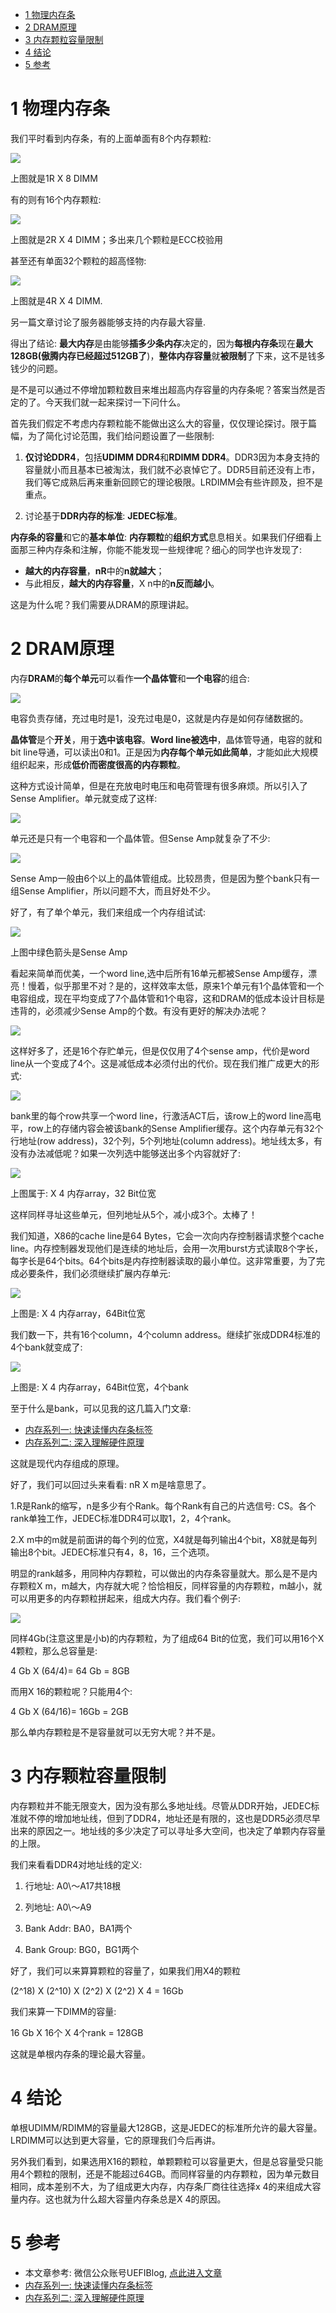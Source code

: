 
<!-- @import "[TOC]" {cmd="toc" depthFrom=1 depthTo=6 orderedList=false} -->

<!-- code_chunk_output -->

* [1 物理内存条](#1-物理内存条)
* [2 DRAM原理](#2-dram原理)
* [3 内存颗粒容量限制](#3-内存颗粒容量限制)
* [4 结论](#4-结论)
* [5 参考](#5-参考)

<!-- /code_chunk_output -->

# 1 物理内存条

我们平时看到内存条，有的上面单面有8个内存颗粒: 

![](./images/2019-04-18-21-41-17.png)

上图就是1R X 8 DIMM

有的则有16个内存颗粒: 

![](./images/2019-04-18-21-43-01.png)

上图就是2R X 4 DIMM；多出来几个颗粒是ECC校验用

甚至还有单面32个颗粒的超高怪物: 

![](./images/2019-04-18-21-43-39.png)

上图就是4R X 4 DIMM.

另一篇文章讨论了服务器能够支持的内存最大容量. 

得出了结论: **最大内存**是由能够**插多少条内存**决定的，因为**每根内存条**现在**最大128GB(傲腾内存已经超过512GB了**)，**整体内存容量**就**被限制**了下来，这不是钱多钱少的问题。

是不是可以通过不停增加颗粒数目来堆出超高内存容量的内存条呢？答案当然是否定的了。今天我们就一起来探讨一下问什么。

首先我们假定不考虑内存颗粒能不能做出这么大的容量，仅仅理论探讨。限于篇幅，为了简化讨论范围，我们给问题设置了一些限制: 

1. **仅讨论DDR4**，包括**UDIMM DDR4**和**RDIMM DDR4**。DDR3因为本身支持的容量就小而且基本已被淘汰，我们就不必哀悼它了。DDR5目前还没有上市，我们等它成熟后再来重新回顾它的理论极限。LRDIMM会有些许顾及，担不是重点。

2. 讨论基于**DDR内存的标准**: **JEDEC标准**。

**内存条的容量**和它的**基本单位**: **内存颗粒**的**组织方式**息息相关。如果我们仔细看上面那三种内存条和注解，你能不能发现一些规律呢？细心的同学也许发现了: 

- **越大的内存容量**，**nR**中的**n就越大**；
- 与此相反，**越大的内存容量**，X n中的**n反而越小**。

这是为什么呢？我们需要从DRAM的原理讲起。

# 2 DRAM原理

内存**DRAM**的**每个单元**可以看作**一个晶体管**和**一个电容**的组合: 

![](./images/2019-04-18-21-59-59.png)

电容负责存储，充过电时是1，没充过电是0，这就是内存是如何存储数据的。

**晶体管**是个**开关**，用于**选中该电容**。**Word line被选中**，晶体管导通，电容的就和bit line导通，可以读出0和1。正是因为**内存每个单元如此简单**，才能如此大规模组织起来，形成**低价而密度很高的内存颗粒**。

这种方式设计简单，但是在充放电时电压和电荷管理有很多麻烦。所以引入了Sense Amplifier。单元就变成了这样: 

![](./images/2019-04-18-22-03-51.png)

单元还是只有一个电容和一个晶体管。但Sense Amp就复杂了不少: 

![](./images/2019-04-18-22-04-07.png)

Sense Amp一般由6个以上的晶体管组成。比较昂贵，但是因为整个bank只有一组Sense Amplifier，所以问题不大，而且好处不少。

好了，有了单个单元，我们来组成一个内存组试试: 

![](./images/2019-04-18-22-04-27.png)

上图中绿色箭头是Sense Amp

看起来简单而优美，一个word line,选中后所有16单元都被Sense Amp缓存，漂亮！慢着，似乎那里不对？是的，这样效率太低，原来1个单元有1个晶体管和一个电容组成，现在平均变成了7个晶体管和1个电容，这和DRAM的低成本设计目标是违背的，必须减少Sense Amp的个数。有没有更好的解决办法呢？

![](./images/2019-04-18-22-05-02.png)

这样好多了，还是16个存贮单元，但是仅仅用了4个sense amp，代价是word line从一个变成了4个。这是减低成本必须付出的代价。现在我们推广成更大的形式: 

![](./images/2019-04-18-22-05-20.png)

bank里的每个row共享一个word line，行激活ACT后，该row上的word line高电平，row上的存储内容会被该bank的Sense Amplifier缓存。这个内存单元有32个行地址(row address)，32个列，5个列地址(column address)。地址线太多，有没有办法减低呢？如果一次列选中能够送出多个内容就好了: 

![](./images/2019-04-18-22-05-38.png)

上图属于: X 4 内存array，32 Bit位宽

这样同样寻址这些单元，但列地址从5个，减小成3个。太棒了！

我们知道，X86的cache line是64 Bytes，它会一次向内存控制器请求整个cache line。内存控制器发现他们是连续的地址后，会用一次用burst方式读取8个字长，每字长是64个bits。64个bits是内存控制器读取的最小单位。这非常重要，为了完成必要条件，我们必须继续扩展内存单元: 

![](./images/2019-04-18-22-06-10.png)

上图是: X 4 内存array，64Bit位宽

我们数一下，共有16个column，4个column address。继续扩张成DDR4标准的4个bank就变成了: 

![](./images/2019-04-18-22-06-33.png)

上图是: X 4 内存array，64Bit位宽，4个bank

至于什么是bank，可以见我的这几篇入门文章: 

- [内存系列一: 快速读懂内存条标签](http://mp.weixin.qq.com/s?__biz=MzI2NDYwMDAxOQ==&mid=2247483747&idx=1&sn=23667a382c3a88799934bee2ad260f68&chksm=eaab61dfdddce8c9f269947e788e1896735b84d994efb89bae513a4d894ab9db4d63b41298e3&scene=21#wechat_redirect)
- [内存系列二: 深入理解硬件原理](http://mp.weixin.qq.com/s?__biz=MzI2NDYwMDAxOQ==&mid=2247483754&idx=1&sn=7e9cdcdefc6f821e51263730e1dc2cb6&chksm=eaab61d6dddce8c022a40c6b9ac654f2617bbe0dde3efae40ee9e8f141c7dc7a1bf72d56ceb9&scene=21#wechat_redirect)

这就是现代内存组成的原理。

好了，我们可以回过头来看看:  nR X m是啥意思了。

1.R是Rank的缩写，n是多少有个Rank。每个Rank有自己的片选信号: CS。各个rank单独工作，JEDEC标准DDR4可以取1，2，4个rank。

2.X m中的m就是前面讲的每个列的位宽，X4就是每列输出4个bit，X8就是每列输出8个bit。JEDEC标准只有4，8，16，三个选项。

明显的rank越多，用同种内存颗粒，可以做出的内存条容量就大。那么是不是内存颗粒X m，m越大，内存就大呢？恰恰相反，同样容量的内存颗粒，m越小，就可以用更多的内存颗粒拼起来，组成大内存。我们看个例子: 

![](./images/2019-04-18-22-08-43.png)

同样4Gb(注意这里是小b)的内存颗粒，为了组成64 Bit的位宽，我们可以用16个X 4颗粒，那么总容量是: 

4 Gb X (64/4)= 64 Gb = 8GB

而用X 16的颗粒呢？只能用4个: 

4 Gb X (64/16)= 16Gb = 2GB

那么单内存颗粒是不是容量就可以无穷大呢？并不是。

# 3 内存颗粒容量限制

内存颗粒并不能无限变大，因为没有那么多地址线。尽管从DDR开始，JEDEC标准就不停的增加地址线，但到了DDR4，地址还是有限的，这也是DDR5必须尽早出来的原因之一。地址线的多少决定了可以寻址多大空间，也决定了单颗内存容量的上限。

我们来看看DDR4对地址线的定义: 

1. 行地址: A0\～A17共18根

2. 列地址: A0\～A9

3. Bank Addr: BA0，BA1两个

4. Bank Group: BG0，BG1两个

好了，我们可以来算算颗粒的容量了，如果我们用X4的颗粒

(2\^18) X (2\^10) X (2\^2) X (2\^2) X 4 = 16Gb

我们来算一下DIMM的容量: 

16 Gb X 16个 X 4个rank = 128GB

这就是单根内存条的理论最大容量。

# 4 结论

单根UDIMM/RDIMM的容量最大128GB，这是JEDEC的标准所允许的最大容量。LRDIMM可以达到更大容量，它的原理我们今后再讲。

另外我们看到，如果选用X16的颗粒，单颗颗粒可以容量更大，但是总容量受只能用4个颗粒的限制，还是不能超过64GB。而同样容量的内存颗粒，因为单元数目相同，成本差别不大，为了组成更大内存，内存条厂商往往选择x 4的来组成大容量内存。这也就为什么超大容量内存条总是X 4的原因。

# 5 参考

- 本文章参考: 微信公众账号UEFIBlog, [点此进入文章](https://mp.weixin.qq.com/s?__biz=MzI2NDYwMDAxOQ==&mid=2247484244&idx=1&sn=71930d3c6e90b0da0ecd8f77f9e339ee&chksm=eaab63e8dddceafe99acb4c78eeb9988a1898a208fbd92e12c0148cb9bfbb68ffa2558b2cbdc&mpshare=1&scene=1&srcid=#rd)
- [内存系列一: 快速读懂内存条标签](http://mp.weixin.qq.com/s?__biz=MzI2NDYwMDAxOQ==&mid=2247483747&idx=1&sn=23667a382c3a88799934bee2ad260f68&chksm=eaab61dfdddce8c9f269947e788e1896735b84d994efb89bae513a4d894ab9db4d63b41298e3&scene=21#wechat_redirect)
- [内存系列二: 深入理解硬件原理](http://mp.weixin.qq.com/s?__biz=MzI2NDYwMDAxOQ==&mid=2247483754&idx=1&sn=7e9cdcdefc6f821e51263730e1dc2cb6&chksm=eaab61d6dddce8c022a40c6b9ac654f2617bbe0dde3efae40ee9e8f141c7dc7a1bf72d56ceb9&scene=21#wechat_redirect)
